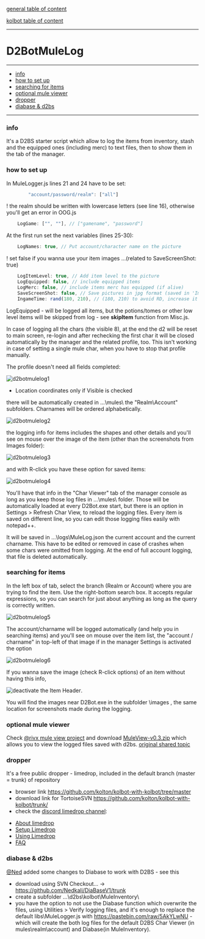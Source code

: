 [general table of content](https://github.com/blizzhackers/documentation/#diablo-2-botting-system)

[kolbot table of content](https://github.com/blizzhackers/documentation/tree/master/kolbot/#kolbot)

---

# D2BotMuleLog

---

* [info](#info)
* [how to set up](#how-to-set-up)
* [searching for items](#searching-for-items)
* [optional mule viewer](#optional-mule-viewer)
* [dropper](#dropper)
* [diabase & d2bs](#diabase--d2bs)

---

### info
It's a D2BS starter script which allow to log the items from inventory, stash and the equipped ones (including merc) to text files, then to show them in the <Char Viewer> tab of the manager.

### how to set up
In MuleLogger.js lines 21 and 24 have to be set:
```javascript
		"account/password/realm": ["all"]
```
! the realm should be written with lowercase letters (see line 16), otherwise you'll get an error in OOG.js
```javascript
	LogGame: ["", ""], // ["gamename", "password"]
```


At the first run set the next variables (lines 25-30):
```javascript
	LogNames: true, // Put account/character name on the picture
```
! set false if you wanna use your item images ...(related to SaveScreenShot: true)
```javascript
	LogItemLevel: true, // Add item level to the picture
	LogEquipped: false, // include equipped items
	LogMerc: false, // include items merc has equipped (if alive)
	SaveScreenShot: false, // Save pictures in jpg format (saved in 'Images' folder)
	IngameTime: rand(180, 210), // (180, 210) to avoid RD, increase it to (7230, 7290) for mule perming
```

LogEquipped - will be logged all items,  but the potions/tomes or other low level items will be skipped from log - see **skipItem** function from Misc.js.

In case of logging all the chars (the visible 8), at the end the d2 will be reset to main screen, re-login and after rechecking the first char it will be closed automatically by the manager and the related profile, too. This isn't working in case of setting a single mule char, when you have to stop that profile manually.

The profile doesn't need all fields completed:

![d2botmulelog1](assets/kolbot-d2botmulelog1.png)
* Location coordinates only if Visible is checked

there will be automatically created in ...\mules\ the "Realm\Account\" subfolders. Charnames will be ordered alphabetically.

![d2botmulelog2](assets/kolbot-d2botmulelog2.png)

the logging info for items includes the shapes and other details and you'll see on mouse over the image of the item (other than the screenshots from Images folder):

![d2botmulelog3](assets/kolbot-d2botmulelog3.png)

and with R-click you have these option for saved items:

![d2botmulelog4](assets/kolbot-d2botmulelog4.png)

You'll have that info in the "Char Viewer" tab of the manager console as long as you keep those log files in ...\mules\ folder. Those will be automatically loaded at every D2Bot.exe start, but there is an option in Settings > Refresh Char View, to reload the logging files.
Every item is saved on different line, so you can edit those logging files easily with notepad++.

It will be saved in ...\logs\MuleLog.json the current account and the current charname. This have to be edited or removed in case of crashes when some chars were omitted from logging. At the end of full account logging, that file is deleted automatically.

### searching for items
In the left box of <Char Viewer> tab, select the branch (Realm or Account) where you are trying to find the item. Use the right-bottom search box. It accepts regular expressions, so you can search for just about anything as long as the query is correctly written.

![d2botmulelog5](assets/kolbot-d2botmulelog5.png)

The account/charname will be logged automatically (and help you in searching items) and you'll see on mouse over the item list, the "account / charname" in top-left of that image if in the manager Settings is activated the option 

![d2botmulelog6](assets/kolbot-d2botmulelog6.png)

If you wanna save the image (check R-click options) of an item without having this info, 

![deactivate the Item Header](assets/kolbot-d2botmulelog7.png).

You will find the images near D2Bot.exe in the subfolder \images , the same location for screenshots made during the logging.

### optional mule viewer

Check [@rivx mule view project](http://www.rivsoft.net/projects/other/muleview/) and download [MuleView-v0.3.zip](http://www.rivsoft.net/download/other/MuleView-v0.3.zip) which allows you to view the logged files saved with d2bs. 
[original shared topic](https://web.archive.org/web/20150613144010/http://www.blizzhackers.cc:80/viewtopic.php?f=172&t=500047)

### dropper
It's a free public dropper - limedrop, included in the default branch (master = trunk) of repository
- browser link <https://github.com/kolton/kolbot-with-kolbot/tree/master>
- download link for TortoiseSVN <https://github.com/kolton/kolbot-with-kolbot/trunk/>
- check the [discord limedrop channel](https://discordapp.com/channels/430522386253611018/482930024681439242):

* [About limedrop](https://github.com/blizzhackers/documentation/tree/master/limedrop#about-limedrop)
* [Setup Limedrop](https://github.com/blizzhackers/documentation/tree/master/limedrop#setup-limedrop)
* [Using Limedrop](https://github.com/blizzhackers/documentation/tree/master/limedrop#using-limedrop)
* [FAQ](https://github.com/blizzhackers/documentation/tree/master/limedrop#frequently-asked-questions)


### diabase & d2bs
[@Ned](https://github.com/Nedkali/) added some changes to Diabase to work with D2BS - see this 
- download using SVN Checkout... -> <https://github.com/Nedkali/DiaBaseV1/trunk>
- create a subfolder ...\d2bs\kolbot\MuleInventory\
- you have the option to not use the Diabase function which overwrite the files, using Utilities > Verify logging files, and it's enough to replace the default libs\MuleLogger.js with <https://pastebin.com/raw/5AkYLwNU> - which will create the both log files for the default D2BS Char Viewer (in mules\realm\account) and Diabase(in MuleInventory\).